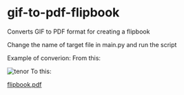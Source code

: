 # gif-to-pdf-flipbook
Converts GIF to PDF format for creating a flipbook

Change the name of target file in main.py and run the script

Example of converion:
From this:

![tenor](https://github.com/user-attachments/assets/07b70769-d3bf-4d6e-9bb6-de30a0208671)
To this:

[flipbook.pdf](https://github.com/user-attachments/files/16913577/flipbook.pdf)
